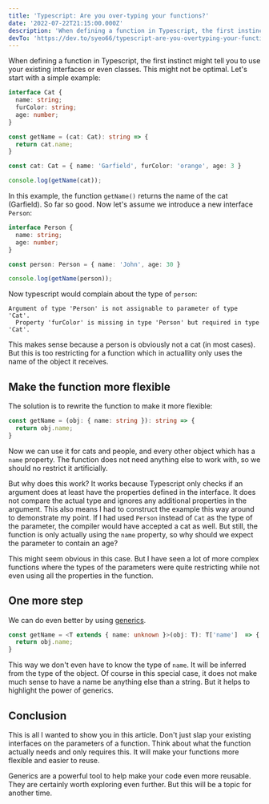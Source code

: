 ```yaml
---
title: 'Typescript: Are you over-typing your functions?'
date: '2022-07-22T21:15:00.000Z'
description: 'When defining a function in Typescript, the first instinct might tell you to just use your existing interfaces or even classes. This might not be optimal...'
devTo: 'https://dev.to/syeo66/typescript-are-you-overtyping-your-functions-52ge'
---
```

When defining a function in Typescript, the first instinct might tell you to use your existing interfaces or even classes. This might not be optimal. Let's start with a simple example:

```typescript
interface Cat {
  name: string;
  furColor: string;
  age: number;
}

const getName = (cat: Cat): string => {
  return cat.name;
}

const cat: Cat = { name: 'Garfield', furColor: 'orange', age: 3 }

console.log(getName(cat));
```

In this example, the function `getName()` returns the name of the cat (Garfield). So far so good. Now let's assume we introduce a new interface `Person`:

```typescript
interface Person {
  name: string;
  age: number;
}

const person: Person = { name: 'John', age: 30 }

console.log(getName(person));
```

Now typescript would complain about the type of `person`:

```text
Argument of type 'Person' is not assignable to parameter of type 'Cat'.
  Property 'furColor' is missing in type 'Person' but required in type 'Cat'.
```

This makes sense because a person is obviously not a cat (in most cases). But this is too restricting for a function which in actuallity only uses the name of the object it receives.

## Make the function more flexible

The solution is to rewrite the function to make it more flexible:

```typescript
const getName = (obj: { name: string }): string => {
  return obj.name;
}
```

Now we can use it for cats and people, and every other object which has a `name` property. The function does not need anything else to work with, so we should no restrict it artificially.

But why does this work? It works because Typescript only checks if an argument does at least have the properties defined in the interface. It does not compare the actual type and ignores any additional properties in the argument. This also means I had to construct the example this way around to demonstrate my point. If I had used `Person` instead of `Cat` as the type of the parameter, the compiler would have accepted a cat as well. But still, the function is only actually using the `name` property, so why should we expect the parameter to contain an age?

This might seem obvious in this case. But I have seen a lot of more complex functions where the types of the parameters were quite restricting while not even using all the properties in the function.

## One more step

We can do even better by using [generics](https://www.typescriptlang.org/docs/handbook/2/generics.html).

```typescript
const getName = <T extends { name: unknown }>(obj: T): T['name']  => {
  return obj.name;
}
```

This way we don't even have to know the type of `name`. It will be inferred from the type of the object. Of course in this special case, it does not make much sense to have a name be anything else than a string. But it helps to highlight the power of generics.

## Conclusion

This is all I wanted to show you in this article. Don't just slap your existing interfaces on the parameters of a function. Think about what the function actually needs and only requires this. It will make your functions more flexible and easier to reuse.

Generics are a powerful tool to help make your code even more reusable. They are certainly worth exploring even further. But this will be a topic for another time.

